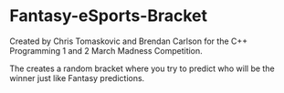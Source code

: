 # Fantasy-eSports-Bracket

Created by Chris Tomaskovic and Brendan Carlson for the C++ Programming 1 and 2 March Madness Competition.

The creates a random bracket where you try to predict who will be the winner just like Fantasy predictions.
